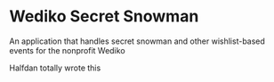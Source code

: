 # Wediko Secret Snowman

An application that handles secret snowman and other wishlist-based events for the nonprofit Wediko

Halfdan totally wrote this
